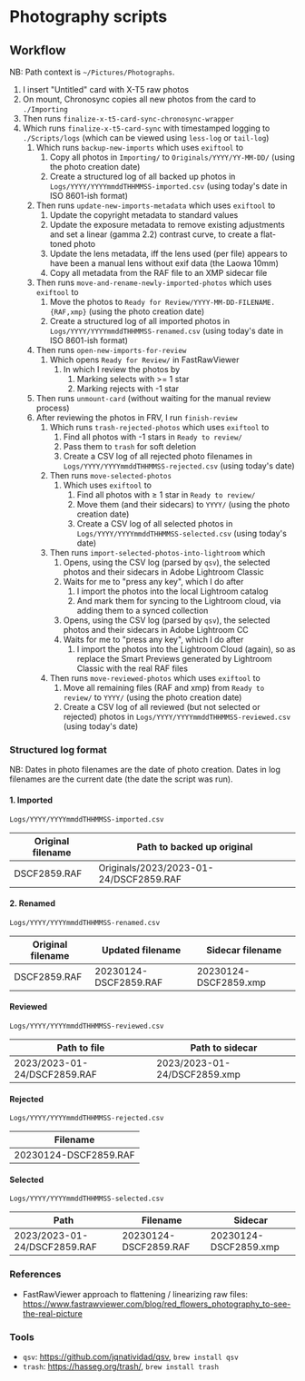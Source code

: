# Photography scripts

## Workflow

NB: Path context is `~/Pictures/Photographs`.

1. I insert "Untitled" card with X-T5 raw photos
2. On mount, Chronosync copies all new photos from the card to `./Importing`
3. Then runs `finalize-x-t5-card-sync-chronosync-wrapper`
4. Which runs `finalize-x-t5-card-sync` with timestamped logging to `./Scripts/logs` (which can be viewed using `less-log` or `tail-log`)
   1. Which runs `backup-new-imports` which uses `exiftool` to
      1. Copy all photos in `Importing/` to `Originals/YYYY/YY-MM-DD/` (using the photo creation date)
      2. Create a structured log of all backed up photos in `Logs/YYYY/YYYYmmddTHHMMSS-imported.csv` (using today's date in ISO 8601-ish format)
   2. Then runs `update-new-imports-metadata` which uses `exiftool` to
      1. Update the copyright metadata to standard values
      2. Update the exposure metadata to remove existing adjustments and set a linear (gamma 2.2) contrast curve, to create a flat-toned photo
      3. Update the lens metadata, iff the lens used (per file) appears to have been a manual lens without exif data (the Laowa 10mm)
      4. Copy all metadata from the RAF file to an XMP sidecar file
   3. Then runs `move-and-rename-newly-imported-photos` which uses `exiftool` to
      1. Move the photos to `Ready for Review/YYYY-MM-DD-FILENAME.{RAF,xmp}` (using the photo creation date)
      2. Create a structured log of all imported photos in `Logs/YYYY/YYYYmmddTHHMMSS-renamed.csv` (using today's date in ISO 8601-ish format)
   4. Then runs `open-new-imports-for-review`
      1. Which opens `Ready for Review/` in FastRawViewer
         1. In which I review the photos by
            1. Marking selects with >= 1 star
            2. Marking rejects with -1 star
   5. Then runs `unmount-card` (without waiting for the manual review process)
   6. After reviewing the photos in FRV, I run `finish-review`
      1. Which runs `trash-rejected-photos` which uses `exiftool` to
         1. Find all photos with -1 stars in `Ready to review/`
         2. Pass them to `trash` for soft deletion
         3. Create a CSV log of all rejected photo filenames in `Logs/YYYY/YYYYmmddTHHMMSS-rejected.csv` (using today's date)
      2. Then runs `move-selected-photos`
         1. Which uses `exiftool` to
            1. Find all photos with ≥ 1 star in `Ready to review/`
            2. Move them (and their sidecars) to `YYYY/` (using the photo creation date)
            3. Create a CSV log of all selected photos in `Logs/YYYY/YYYYmmddTHHMMSS-selected.csv` (using today's date)
      3. Then runs `import-selected-photos-into-lightroom` which
         1. Opens, using the CSV log (parsed by `qsv`), the selected photos and their sidecars in Adobe Lightroom Classic
         2. Waits for me to "press any key", which I do after
            1. I import the photos into the local Lightroom catalog
            2. And mark them for syncing to the Lightroom cloud, via adding them to a synced collection
         3. Opens, using the CSV log (parsed by `qsv`), the selected photos and their sidecars in Adobe Lightroom CC
         4. Waits for me to "press any key", which I do after
            1. I import the photos into the Lightroom Cloud (again), so as replace the Smart Previews generated by Lightroom Classic with the real RAF files
      4. Then runs `move-reviewed-photos` which uses `exiftool` to
         1. Move all remaining files (RAF and xmp) from `Ready to review/` to `YYYY/` (using the photo creation date)
         2. Create a CSV log of all reviewed (but not selected or rejected) photos in `Logs/YYYY/YYYYmmddTHHMMSS-reviewed.csv` (using today's date)

### Structured log format

NB: Dates in photo filenames are the date of photo creation. Dates in log filenames are the current date (the date the script was run).

#### 1. Imported

`Logs/YYYY/YYYYmmddTHHMMSS-imported.csv`

|Original filename|Path to backed up original|
|-|-|
|DSCF2859.RAF|Originals/2023/2023-01-24/DSCF2859.RAF|

#### 2. Renamed

`Logs/YYYY/YYYYmmddTHHMMSS-renamed.csv`

|Original filename|Updated filename|Sidecar filename|
|-|-|-|
|DSCF2859.RAF|20230124-DSCF2859.RAF|20230124-DSCF2859.xmp|

#### Reviewed

`Logs/YYYY/YYYYmmddTHHMMSS-reviewed.csv`

|Path to file|Path to sidecar|
|-|-|
|2023/2023-01-24/DSCF2859.RAF|2023/2023-01-24/DSCF2859.xmp|

#### Rejected

`Logs/YYYY/YYYYmmddTHHMMSS-rejected.csv`

|Filename|
|-|
|20230124-DSCF2859.RAF|

#### Selected

`Logs/YYYY/YYYYmmddTHHMMSS-selected.csv`

|Path|Filename|Sidecar|
|-|-|-|
|2023/2023-01-24/DSCF2859.RAF|20230124-DSCF2859.RAF|20230124-DSCF2859.xmp|

### References

- FastRawViewer approach to flattening / linearizing raw files: <https://www.fastrawviewer.com/blog/red_flowers_photography_to-see-the-real-picture>

### Tools

- `qsv`: <https://github.com/jqnatividad/qsv>, `brew install qsv`
- `trash`: <https://hasseg.org/trash/>, `brew install trash`
